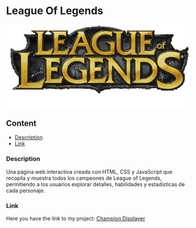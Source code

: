 # League Of Legends
<div align=center>
<img src="src/assets/imgs/logo.png" alt="logo">
</div>

## Content
- [Description](#description)
- [Link](#link)

### Description
Una página web interactiva creada con HTML, CSS y JavaScript que recopila y muestra todos los campeones de League of Legends, permitiendo a los usuarios explorar detalles, habilidades y estadísticas de cada personaje.

### Link
Here you have the link to my project: [Champion Displayer](https://chugani05.github.io/LeagueOfLegends/)
